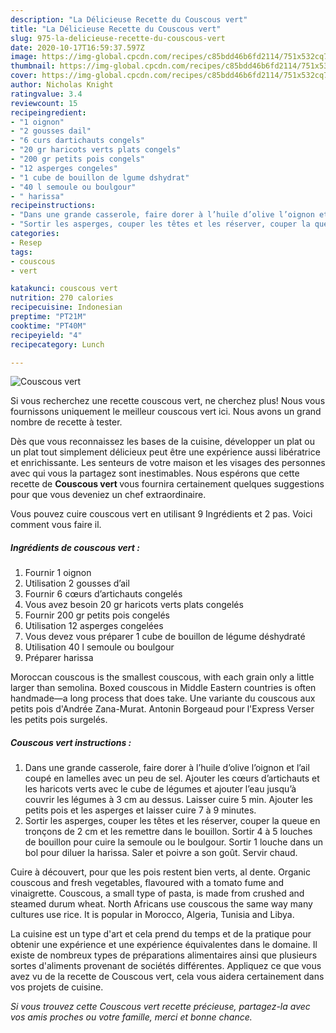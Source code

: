 ```yaml
---
description: "La Délicieuse Recette du Couscous vert"
title: "La Délicieuse Recette du Couscous vert"
slug: 975-la-delicieuse-recette-du-couscous-vert
date: 2020-10-17T16:59:37.597Z
image: https://img-global.cpcdn.com/recipes/c85bdd46b6fd2114/751x532cq70/couscous-vert-photo-principale-de-la-recette.jpg
thumbnail: https://img-global.cpcdn.com/recipes/c85bdd46b6fd2114/751x532cq70/couscous-vert-photo-principale-de-la-recette.jpg
cover: https://img-global.cpcdn.com/recipes/c85bdd46b6fd2114/751x532cq70/couscous-vert-photo-principale-de-la-recette.jpg
author: Nicholas Knight
ratingvalue: 3.4
reviewcount: 15
recipeingredient:
- "1 oignon"
- "2 gousses dail"
- "6 curs dartichauts congels"
- "20 gr haricots verts plats congels"
- "200 gr petits pois congels"
- "12 asperges congeles"
- "1 cube de bouillon de lgume dshydrat"
- "40 l semoule ou boulgour"
- " harissa"
recipeinstructions:
- "Dans une grande casserole, faire dorer à l’huile d’olive l’oignon et l’ail coupé en lamelles avec un peu de sel. Ajouter les cœurs d’artichauts et les haricots verts avec le cube de légumes et ajouter l’eau jusqu’à couvrir les légumes à 3 cm au dessus. Laisser cuire 5 min. Ajouter les petits pois et les asperges et laisser cuire 7 à 9 minutes."
- "Sortir les asperges, couper les têtes et les réserver, couper la queue en tronçons de 2 cm et les remettre dans le bouillon. Sortir 4 à 5 louches de bouillon pour cuire la semoule ou le boulgour. Sortir 1 louche dans un bol pour diluer la harissa. Saler et poivre a son goût. Servir chaud."
categories:
- Resep
tags:
- couscous
- vert

katakunci: couscous vert 
nutrition: 270 calories
recipecuisine: Indonesian
preptime: "PT21M"
cooktime: "PT40M"
recipeyield: "4"
recipecategory: Lunch

---
```



![Couscous vert](https://img-global.cpcdn.com/recipes/c85bdd46b6fd2114/751x532cq70/couscous-vert-photo-principale-de-la-recette.jpg)

Si vous recherchez une recette couscous vert, ne cherchez plus! Nous vous fournissons uniquement le meilleur couscous vert ici. Nous avons un grand nombre de recette à tester.

Dès que vous reconnaissez les bases de la cuisine, développer un plat ou un plat tout simplement délicieux peut être une expérience aussi libératrice et enrichissante. Les senteurs de votre maison et les visages des personnes avec qui vous la partagez sont inestimables. Nous espérons que cette recette de <strong> Couscous vert </strong> vous fournira certainement quelques suggestions pour que vous deveniez un chef extraordinaire.

<!--inarticleads1-->

Vous pouvez cuire couscous vert en utilisant 9 Ingrédients et 2 pas. Voici comment vous faire il.

##### Ingrédients de couscous vert :

1. Fournir 1 oignon
1. Utilisation 2 gousses d’ail
1. Fournir 6 cœurs d’artichauts congelés
1. Vous avez besoin 20 gr haricots verts plats congelés
1. Fournir 200 gr petits pois congelés
1. Utilisation 12 asperges congelées
1. Vous devez vous préparer 1 cube de bouillon de légume déshydraté
1. Utilisation 40 l semoule ou boulgour
1. Préparer  harissa


Moroccan couscous is the smallest couscous, with each grain only a little larger than semolina. Boxed couscous in Middle Eastern countries is often handmade—a long process that does take. Une variante du couscous aux petits pois d&#39;Andrée Zana-Murat. Antonin Borgeaud pour l&#39;Express Verser les petits pois surgelés. 

<!--inarticleads2-->

##### Couscous vert instructions :

1. Dans une grande casserole, faire dorer à l’huile d’olive l’oignon et l’ail coupé en lamelles avec un peu de sel. Ajouter les cœurs d’artichauts et les haricots verts avec le cube de légumes et ajouter l’eau jusqu’à couvrir les légumes à 3 cm au dessus. Laisser cuire 5 min. Ajouter les petits pois et les asperges et laisser cuire 7 à 9 minutes.
1. Sortir les asperges, couper les têtes et les réserver, couper la queue en tronçons de 2 cm et les remettre dans le bouillon. Sortir 4 à 5 louches de bouillon pour cuire la semoule ou le boulgour. Sortir 1 louche dans un bol pour diluer la harissa. Saler et poivre a son goût. Servir chaud.


Cuire à découvert, pour que les pois restent bien verts, al dente. Organic couscous and fresh vegetables, flavoured with a tomato fume and vinaigrette. Couscous, a small type of pasta, is made from crushed and steamed durum wheat. North Africans use couscous the same way many cultures use rice. It is popular in Morocco, Algeria, Tunisia and Libya. 

<!--inarticleads1-->

<p>
La cuisine est un type d'art et cela prend du temps et de la pratique pour obtenir une expérience et une expérience équivalentes dans le domaine. Il existe de nombreux types de préparations alimentaires ainsi que plusieurs sortes d'aliments provenant de sociétés différentes. Appliquez ce que vous avez vu de la recette de Couscous vert, cela vous aidera certainement dans vos projets de cuisine.
</p>

<p>
<i>Si vous trouvez cette Couscous vert recette précieuse, partagez-la avec vos amis proches ou votre famille, merci et bonne chance.</i>
</p>
